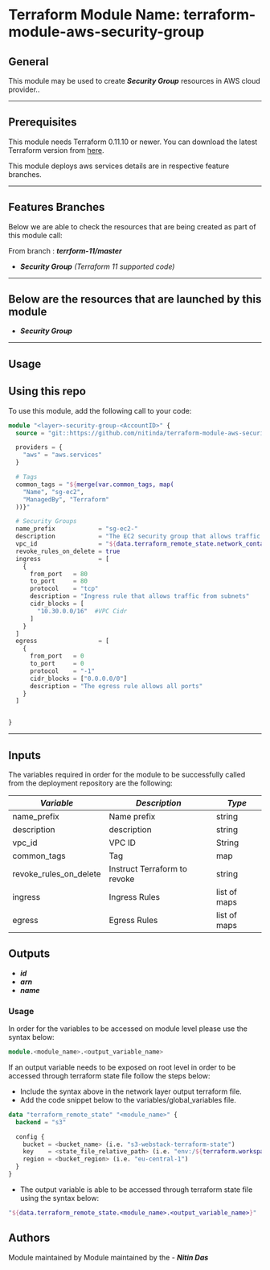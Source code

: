 # Terraform Module Name: terraform-module-aws-security-group


## General

This module may be used to create **_Security Group_** resources in AWS cloud provider..

---


## Prerequisites

This module needs Terraform 0.11.10 or newer.
You can download the latest Terraform version from [here](https://www.terraform.io/downloads.html).

This module deploys aws services details are in respective feature branches.

---

## Features Branches

Below we are able to check the resources that are being created as part of this module call:

From branch : **_terrform-11/master_**

- **_Security Group_** *(Terraform 11 supported code)*



---

## Below are the resources that are launched by this module

- **_Security Group_**


---

## Usage

## Using this repo

To use this module, add the following call to your code:

```tf
module "<layer>-security-group-<AccountID>" {
  source = "git::https://github.com/nitinda/terraform-module-aws-security-group.git?ref=terraform-11/master"

  providers = {
    "aws" = "aws.services"
  }

  # Tags
  common_tags = "${merge(var.common_tags, map(
    "Name", "sg-ec2",
    "ManagedBy", "Terraform"
  ))}"

  # Security Groups
  name_prefix            = "sg-ec2-"
  description            = "The EC2 security group that allows traffic from whitelisted ips"
  vpc_id                 = "${data.terraform_remote_state.network_container_services_shared_services.vpc_id}"
  revoke_rules_on_delete = true
  ingress                = [
    {
      from_port   = 80
      to_port     = 80
      protocol    = "tcp"
      description = "Ingress rule that allows traffic from subnets"
      cidr_blocks = [
        "10.30.0.0/16"  #VPC Cidr
      ]
    }
  ]
  egress                 = [
    {
      from_port   = 0
      to_port     = 0
      protocol    = "-1"
      cidr_blocks = ["0.0.0.0/0"]
      description = "The egress rule allows all ports"
    }
  ]


}
```
---

## Inputs

The variables required in order for the module to be successfully called from the deployment repository are the following:


|         **_Variable_**        |              **_Description_**              |    **_Type_**   |
|-------------------------------|---------------------------------------------|-----------------|
| name_prefix                   | Name prefix                                 | string          |
| description                   | description                                 | string          |
| vpc_id                        | VPC ID                                      | String          |
| common_tags                   | Tag                                         | map             |
| revoke_rules_on_delete        | Instruct Terraform to revoke                | string          |
| ingress                       | Ingress Rules                               | list of maps    |
| egress                        | Egress Rules                                | list of maps    |





## Outputs

- **_id_**
- **_arn_**
- **_name_**




### Usage
In order for the variables to be accessed on module level please use the syntax below:

```tf
module.<module_name>.<output_variable_name>
```

If an output variable needs to be exposed on root level in order to be accessed through terraform state file follow the steps below:

- Include the syntax above in the network layer output terraform file.
- Add the code snippet below to the variables/global_variables file.

```tf
data "terraform_remote_state" "<module_name>" {
  backend = "s3"

  config {
    bucket = <bucket_name> (i.e. "s3-webstack-terraform-state")
    key    = <state_file_relative_path> (i.e. "env:/${terraform.workspace}/4_Networking/terraform.tfstate")
    region = <bucket_region> (i.e. "eu-central-1")
  }
}
```

- The output variable is able to be accessed through terraform state file using the syntax below:

```tf
"${data.terraform_remote_state.<module_name>.<output_variable_name>}"
```

## Authors
Module maintained by Module maintained by the - **_Nitin Das_**